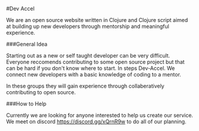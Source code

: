 #Dev Accel

We are an open source website written in Clojure and Clojure script aimed at building up new developers through mentorship and meaningful experience. 

###General Idea

Starting out as a new or self taught developer can be very difficult. Everyone reccomends contributing to some open source project but that can be hard if you don't know where to start. In steps Dev-Accel. We connect new developers with a basic knowledge of coding to a mentor. 

In these groups they will gain experience through collaberatively contributing to open source. 

###How to Help

Currently we are looking for anyone interested to help us create our service. We meet on discord https://discord.gg/xQrnR9w to do all of our planning. 

